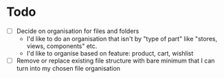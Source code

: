 # Todo

- [ ] Decide on organisation for files and folders
    - I'd like to do an organisation that isn't by "type of part" like "stores, views, components" etc.
    - I'd like to organise based on feature: product, cart, wishlist
- [ ] Remove or replace existing file structure with bare minimum that I can turn into my chosen file organisation